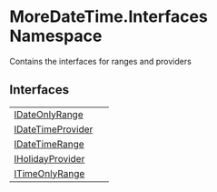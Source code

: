 # MoreDateTime.Interfaces Namespace


Contains the interfaces for ranges and providers



## Interfaces
<table>
<tr>
<td><a href="T_MoreDateTime_Interfaces_IDateOnlyRange.md">IDateOnlyRange</a></td>
<td> </td></tr>
<tr>
<td><a href="T_MoreDateTime_Interfaces_IDateTimeProvider.md">IDateTimeProvider</a></td>
<td> </td></tr>
<tr>
<td><a href="T_MoreDateTime_Interfaces_IDateTimeRange.md">IDateTimeRange</a></td>
<td> </td></tr>
<tr>
<td><a href="T_MoreDateTime_Interfaces_IHolidayProvider.md">IHolidayProvider</a></td>
<td> </td></tr>
<tr>
<td><a href="T_MoreDateTime_Interfaces_ITimeOnlyRange.md">ITimeOnlyRange</a></td>
<td> </td></tr>
</table>